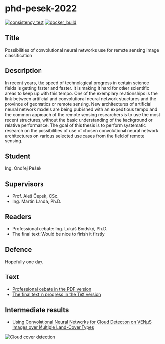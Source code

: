 # phd-pesek-2022

[![consistency\_test](https://github.com/ctu-geoforall-lab-projects/phd-pesek-2022/actions/workflows/consistency_test.yml/badge.svg?branch=master)](https://github.com/ctu-geoforall-lab-projects/phd-pesek-2022/actions/workflows/consistency_test.yml)
[![docker\_build](https://github.com/ctu-geoforall-lab-projects/phd-pesek-2022/actions/workflows/docker_build_test.yml/badge.svg?branch=master)](https://github.com/ctu-geoforall-lab-projects/phd-pesek-2022/actions/workflows/docker_build_test.yml)

## Title

Possibilities of convolutional neural networks use for remote sensing image
classification

## Description

In recent years, the speed of technological progress in certain science fields
is getting faster and faster. It is making it hard for other scientific areas
to keep up with this tempo. One of the exemplary relationships is the link
between artificial and convolutional neural network structures and the province
of geomatics or remote sensing. New architectures of artificial neural network
models are being published with an expeditious tempo and the common approach of
the remote sensing researchers is to use the most recent structures, without
the basic understanding of the background or relative performance. The goal of
this thesis is to perform systematic research on the possibilities of use of
chosen convolutional neural network architectures on various selected use cases
from the field of remote sensing.

## Student

Ing. Ondřej Pešek

## Supervisors

* Prof. Aleš Čepek, CSc.
* Ing. Martin Landa, Ph.D.

## Readers

* Professional debate: Ing. Lukáš Brodský, Ph.D.
* The final text: Would be nice to finish it firstly

## Defence

Hopefully one day.

## Text

* [Professional debate in the PDF version](professional-debate/ondrej-pesek-professional-debate-2020.pdf)
* [The final text in progress in the TeX version](text/ondrej-pesek-phd-2020.tex)

## Intermediate results

* [Using Convolutional Neural Networks for Cloud Detection on VENμS Images over Multiple Land-Cover Types](https://www.mdpi.com/2072-4292/14/20/5210)

![Cloud cover detection](text/pictures/cloud-cover.png?raw=true "Binary detection of clouds on a patch of an S05 VENμS tile from various architecture settings: (a\) RGB representation of a patch of an S05 VENμS tile; (b\) ground-truth mask; (c\) U-Net—Dropout 0 %; (d\) U-Net—Dropout 50%; (e\) SegNet—Dropout 0%; (f\) SegNet—Dropout 50%; (g\) DeeplabV3+ with ResNet-50—Dropout 0%; (h\) DeeplabV3+ with ResNet-50—Dropout 50%; (i\) DeeplabV3+ with ResNet-101—Dropout 0%; (j\) DeeplabV3+ with ResNet-101—Dropout 50%; (k\) DeeplabV3+ with ResNet-152—Dropout 0%; (l\) DeeplabV3+ with ResNet-152—Dropout 50%.")
